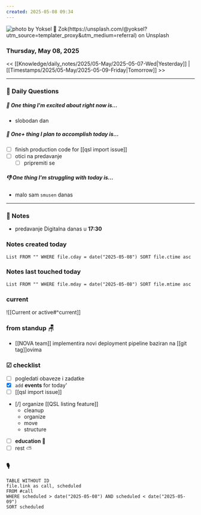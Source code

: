 ```yaml
---
created: 2025-05-08 09:34
---
```

![photo by Yoksel 🌿 Zok(https://unsplash.com/@yoksel?utm_source=templater_proxy&utm_medium=referral) on Unsplash](https://images.unsplash.com/photo-1704049492642-230f8ec66166?crop=entropy&cs=srgb&fm=jpg&ixid=M3w2NDU1OTF8MHwxfHJhbmRvbXx8fHx8fHx8fDE3NDY2ODk2NjR8&ixlib=rb-4.1.0&q=85&w=200&h=200)
### Thursday, May 08, 2025

<< [[Knowledge/daily_notes/2025/05-May/2025-05-07-Wed|Yesterday]] | [[Timestamps/2025/05-May/2025-05-09-Friday|Tomorrow]] >>

___
### 📅 Daily Questions

##### 🙌 **One thing I'm excited about right now is...**
- slobodan dan

##### 🚀 **One+ thing I plan to accomplish today is...**
- [ ] finish production code for [[qsl import issue]]
- [ ] otici na predavanje
	- [ ] pripremiti se

##### 👎 **One thing I'm struggling with today is...**
- malo sam `smusen` danas

---
### 📝 Notes
- predavanje Digitalna danas u **17:30**

### Notes created today
```dataview
List FROM "" WHERE file.cday = date("2025-05-08") SORT file.ctime asc
```

### Notes last touched today
```dataview
List FROM "" WHERE file.mday = date("2025-05-08") SORT file.mtime asc
`````
### **current**
![[Current or active#^current]]

### from **standup** 🪑
- [[NOVA team]] implementira novi deployment pipeline baziran na [[git tag]]ovima

### ☑ checklist
- [ ] pogledati  obaveze i zadatke
- [x] `add` **events** for today'
- [ ] [[qsl import issue]]
- [/] organize [[QSL listing feature]]
	- cleanup
	- organize
	- move
	- structure
- [ ] **education 🎒**
- [ ] rest ⛅ 

### 🎙

```dataview
TABLE WITHOUT ID
file.link as call, scheduled
FROM #call
WHERE scheduled > date("2025-05-08") AND scheduled < date("2025-05-09")
SORT scheduled
```

